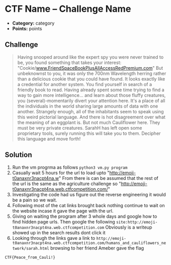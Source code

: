 # CTF Name – Challenge Name

* **Category:** category
* **Points:** points

## Challenge

> Having snooped around like the expert spy you were never trained to be, you found something that takes your interest: "Cookie/www.FriendSpaceBookPlusAllAccessRedPremium.com" But unbeknownst to you, it was only the 700nm Wavelength herring rather than a delicious cookie that you could have found. It looks exactly like a credential for another system. You find yourself in search of a friendly book to read.
> Having already spent some time trying to find a way to gain more intelligence... and learn about those fluffy creatures, you (several)-momentarily divert your attention here. It's a place of all the individuals in the world sharing large amounts of data with one another. Strangely enough, all of the inhabitants seem to speak using this weird pictorial language. And there is hot disagreement over what the meaning of an eggplant is.
> But not much Cauliflower here. They must be very private creatures. SarahH has left open some proprietary tools, surely running this will take you to them. Decipher this language and move forth!

## Solution
1. Run the vm progrma as follows ```python3 vm.py program```
2. Casually wait 5 hours for the url to load upto "http://emoji-t0anaxnr3nacpt4na.w" From there is can be assumed that the rest of the url is the same as the agriculture challenge so "http://emoji-t0anaxnr3nacpt4na.web.ctfcompetition.com/"
3. Investigating the code had us figure out the reverse engineering it would be a pain so we wait.
4. Following most of the cat links brought back nothing continue to wait on the website incase it gave the page with the url.
5. Giving on waiting the program after 3 whole days and google how to find hidden page urls. Then google the following ```site:http://emoji-t0anaxnr3nacpt4na.web.ctfcompetition.com``` Obviously is a writeup showed up in the search results dont click it
6. Looking through the links gave a link to ```http://emoji-t0anaxnr3nacpt4na.web.ctfcompetition.com/humans_and_cauliflowers_network/sarah.html``` browsing to her friend Ameber gave the flag
```
CTF{Peace_from_Cauli!}
```
